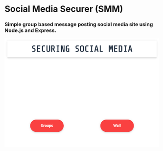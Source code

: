 # Social Media Securer (SMM)

### Simple group based message posting social media site using Node.js and Express.


<kbd>
  <img src = "/public/example_view.png" />
</kbd>
